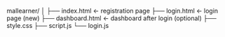 mallearner/
│
├── index.html          ← registration page
├── login.html          ← login page (new)
├── dashboard.html      ← dashboard after login (optional)
├── style.css
├── script.js
└── login.js
